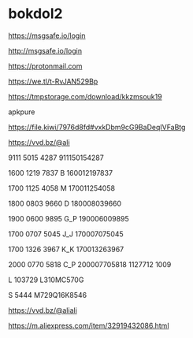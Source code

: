 # bokdol2
https://msgsafe.io/login

http://msgsafe.io/login

https://protonmail.com


https://we.tl/t-RvJAN529Bp


https://tmpstorage.com/download/kkzmsouk19







apkpure

https://file.kiwi/7976d8fd#vxkDbm9cG9BaDeqIVFaBtg


https://vvd.bz/@ali


9111 5015 4287
911150154287

1600 1219 7837
B
160012197837

1700 1125 4058
M
170011254058

1800 0803 9660
D
180008039660

1900 0600 9895
G_P
190006009895

1700 0707 5045
J_J
170007075045

1700 1326 3967
K_K
170013263967

2000 0770 5818
C_P
200007705818
1127712
1009

L
103729
L310MC570G

S
5444
M729Q16K8546




https://vvd.bz/@aliali



https://m.aliexpress.com/item/32919432086.html



